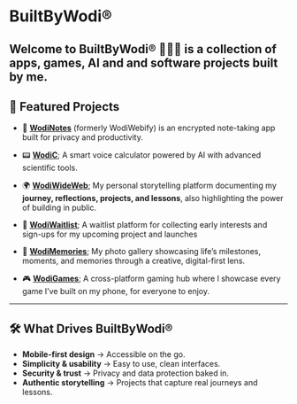 # BuiltByWodi®

Welcome to **BuiltByWodi®** 💙💙💙 is a collection of apps, games, AI and and software projects built by me.
---

## 🌟 Featured Projects

- 🔐 [**WodiNotes**](https://wodinotes.vercel.app) (formerly WodiWebify) is an encrypted note-taking app built for privacy and productivity.

- 📟 [**WodiC**](https://wodic.vercel.app); A smart voice calculator powered by AI with advanced scientific tools.

- 🌍 [**WodiWideWeb**](https://wodiwideweb.vercel.app); My personal storytelling platform documenting my **journey, reflections, projects, and lessons**, also highlighting the power of building in public.

- 🧪 [**WodiWaitlist**](https://wodiwaitlist.vercel.app); A waitlist platform for collecting early interests and sign-ups for my upcoming project and launches

- 📸 [**WodiMemories**](https://wodimemories.vercel.app); My photo gallery showcasing life’s milestones, moments, and memories through a creative, digital-first lens.

- 🎮 [**WodiGames**](https://wodigames.vercel.app); A cross-platform gaming hub where I showcase every game I’ve built on my phone, for everyone to enjoy.
---

## 🛠️ What Drives BuiltByWodi®
- **Mobile-first design** → Accessible on the go.  
- **Simplicity & usability** → Easy to use, clean interfaces.  
- **Security & trust** → Privacy and data protection baked in.  
- **Authentic storytelling** → Projects that capture real journeys and lessons.